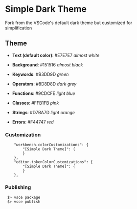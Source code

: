 # Simple Dark Theme

Fork from the VSCode's default dark theme but customized for simplification

## Theme

- **Text (default color)**: #E7E7E7 _almost white_
- **Background**: #151516 _almost black_

- **Keywords**: #B3DD9D _green_
- **Operators**: #8D8D8D _dark grey_
- **Functions**: #9CDCFE _light blue_
- **Classes**: #FFB1FB _pink_
- **Strings**: #D7BA7D _light orange_
- **Errors**: #F44747 _red_

### Customization

```
    "workbench.colorCustomizations": {
        "[Simple Dark Theme]": {
        }
    },
    "editor.tokenColorCustomizations": {
        "[Simple Dark Theme]": {
        }
    },
```

### Publishing

```
 $> vsce package
 $> vsce publish
```
